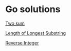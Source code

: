# Go solutions

[Two sum](twosum)

[Length of Longest Substring](lengthOfLongestSubstring)

[Reverse Integer](reverseInteger)
